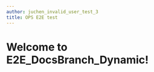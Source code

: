 ```yaml
---
author: juchen_invalid_user_test_3
title: OPS E2E test
---
```


# Welcome to E2E_DocsBranch_Dynamic!
